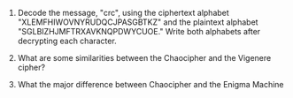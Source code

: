 1. Decode the message, "crc", using the ciphertext alphabet "XLEMFHIWOVNYRUDQCJPASGBTKZ" and the plaintext alphabet "SGLBIZHJMFTRXAVKNQPDWYCUOE." Write both alphabets after decrypting each character. 

2. What are some similarities between the Chaocipher and the Vigenere cipher?

3. What the major difference between Chaocipher and the Enigma Machine
